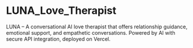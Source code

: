 # LUNA_Love_Therapist
LUNA – A conversational AI love therapist that offers relationship guidance, emotional support, and empathetic conversations. Powered by AI with secure API integration, deployed on Vercel.
